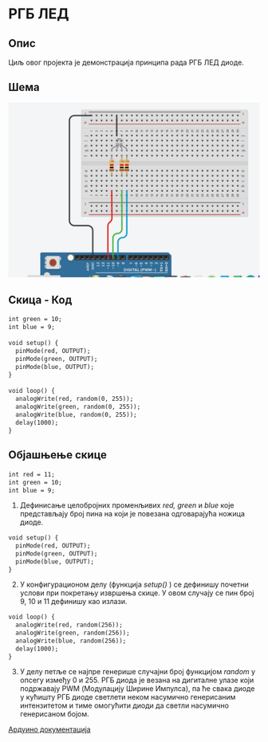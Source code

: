 # РГБ ЛЕД

## Опис

Циљ овог пројекта је демонстрација принципа рада РГБ ЛЕД диоде.

## Шема
![Шема кола](https://github.com/nenadsky/arduino-exercises/blob/main/02_2-RGB_LED/RGB_LED_circuit.png "Шема кола")

## Скица - Код

```int red = 11; 
int green = 10; 
int blue = 9; 

void setup() { 
  pinMode(red, OUTPUT); 
  pinMode(green, OUTPUT); 
  pinMode(blue, OUTPUT); 
} 

void loop() { 
  analogWrite(red, random(0, 255)); 
  analogWrite(green, random(0, 255)); 
  analogWrite(blue, random(0, 255)); 
  delay(1000); 
} 
```
## Објашњење скице

```
int red = 11; 
int green = 10; 
int blue = 9; 
```
1. Дефинисање целобројних променљивих *red, green* и *blue* које представљају број пина на који је повезана одговарајућа ножица диоде.

```
void setup() {
  pinMode(red, OUTPUT); 
  pinMode(green, OUTPUT); 
  pinMode(blue, OUTPUT);
}
```
2. У конфигурационом делу (функција *setup()* ) се дефинишу почетни услови при покретању извршења скице. У овом случају се пин број 9, 10 и 11 дефинишу као излази.
```
void loop() { 
  analogWrite(red, random(256)); 
  analogWrite(green, random(256)); 
  analogWrite(blue, random(256)); 
  delay(1000); 
} 
```
3. У делу петље се најпре генерише случајни број функцијом *random* у опсегу између 0 и 255. РГБ диода је везана на дигиталне улазе који подржавају PWM (Модулацију Ширине Импулса), па ће свака диоде у кућишту РГБ диоде светлети неком насумично генерисаним интензитетом и тиме омогућити диоди да светли насумично генерисаном бојом.

[Ардуино документација](https://create.arduino.cc/projecthub/muhammad-aqib/arduino-rgb-led-tutorial-fc003e)
